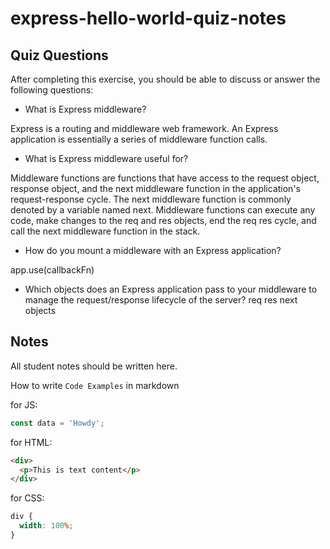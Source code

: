 # express-hello-world-quiz-notes

## Quiz Questions

After completing this exercise, you should be able to discuss or answer the following questions:

- What is Express middleware?

Express is a routing and middleware web framework. An Express application is essentially a series of middleware function calls.

- What is Express middleware useful for?

Middleware functions are functions that have access to the request object, response object, and the next middleware function in the application's request-response cycle. The next middleware function is commonly denoted by a variable named next. Middleware functions can execute any code, make changes to the req and res objects, end the req res cycle, and call the next middleware function in the stack.

- How do you mount a middleware with an Express application?

app.use(callbackFn)

- Which objects does an Express application pass to your middleware to manage the request/response lifecycle of the server?
  req res next objects

## Notes

All student notes should be written here.

How to write `Code Examples` in markdown

for JS:

```javascript
const data = 'Howdy';
```

for HTML:

```html
<div>
  <p>This is text content</p>
</div>
```

for CSS:

```css
div {
  width: 100%;
}
```
